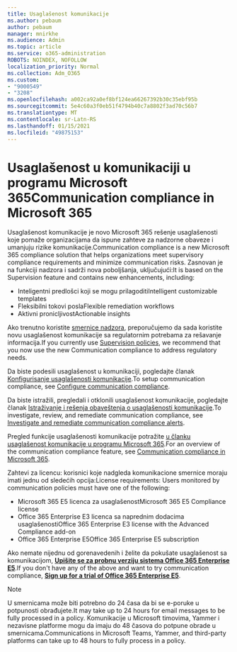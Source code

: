 ```yaml
---
title: Usaglašenost komunikacije
ms.author: pebaum
author: pebaum
manager: mnirkhe
ms.audience: Admin
ms.topic: article
ms.service: o365-administration
ROBOTS: NOINDEX, NOFOLLOW
localization_priority: Normal
ms.collection: Adm_O365
ms.custom:
- "9000549"
- "3208"
ms.openlocfilehash: a002ca92a0ef8bf124ea66267392b30c35ebf95b
ms.sourcegitcommit: 5e4c60a3f0eb51f4794b40c7a8802f3ad70c56b7
ms.translationtype: MT
ms.contentlocale: sr-Latn-RS
ms.lasthandoff: 01/15/2021
ms.locfileid: "49875153"
---
```

# <a name="communication-compliance-in-microsoft-365"></a><span data-ttu-id="ef926-102">Usaglašenost u komunikaciji u programu Microsoft 365</span><span class="sxs-lookup"><span data-stu-id="ef926-102">Communication compliance in Microsoft 365</span></span>

<span data-ttu-id="ef926-103">Usaglašenost komunikacije je novo Microsoft 365 rešenje usaglašenosti koje pomaže organizacijama da ispune zahteve za nadzorne obaveze i umanjuju rizike komunikacije.</span><span class="sxs-lookup"><span data-stu-id="ef926-103">Communication compliance is a new Microsoft 365 compliance solution that helps organizations meet supervisory compliance requirements and minimize communication risks.</span></span> <span data-ttu-id="ef926-104">Zasnovan je na funkciji nadzora i sadrži nova poboljšanja, uključujući:</span><span class="sxs-lookup"><span data-stu-id="ef926-104">It is based on the Supervision feature and contains new enhancements, including:</span></span>

- <span data-ttu-id="ef926-105">Inteligentni predlošci koji se mogu prilagoditi</span><span class="sxs-lookup"><span data-stu-id="ef926-105">Intelligent customizable templates</span></span>
- <span data-ttu-id="ef926-106">Fleksibilni tokovi posla</span><span class="sxs-lookup"><span data-stu-id="ef926-106">Flexible remediation workflows</span></span>
- <span data-ttu-id="ef926-107">Aktivni pronicljivost</span><span class="sxs-lookup"><span data-stu-id="ef926-107">Actionable insights</span></span>

<span data-ttu-id="ef926-108">Ako trenutno koristite [smernice nadzora](https://docs.microsoft.com/microsoft-365/compliance/supervision-policies), preporučujemo da sada koristite novu usaglašenost komunikacije sa regulatornim potrebama za rešavanje informacija.</span><span class="sxs-lookup"><span data-stu-id="ef926-108">If you currently use [Supervision policies](https://docs.microsoft.com/microsoft-365/compliance/supervision-policies), we recommend that you now use the new Communication compliance to address regulatory needs.</span></span>

<span data-ttu-id="ef926-109">Da biste podesili usaglašenost u komunikaciji, pogledajte članak [Konfigurisanje usaglašenosti komunikacije](https://docs.microsoft.com/microsoft-365/compliance/communication-compliance-configure).</span><span class="sxs-lookup"><span data-stu-id="ef926-109">To setup communication compliance, see [Configure communication compliance](https://docs.microsoft.com/microsoft-365/compliance/communication-compliance-configure).</span></span>

<span data-ttu-id="ef926-110">Da biste istražili, pregledali i otklonili usaglašenost komunikacije, pogledajte članak [Istraživanje i rešenja obaveštenja o usaglašenosti komunikacije](https://docs.microsoft.com/microsoft-365/compliance/communication-compliance-investigate-remediate).</span><span class="sxs-lookup"><span data-stu-id="ef926-110">To investigate, review, and remediate communication compliance, see [Investigate and remediate communication compliance alerts](https://docs.microsoft.com/microsoft-365/compliance/communication-compliance-investigate-remediate).</span></span>

<span data-ttu-id="ef926-111">Pregled funkcije usaglašenosti komunikacije potražite [u članku usaglašenost komunikacije u programu Microsoft 365](https://docs.microsoft.com/microsoft-365/compliance/communication-compliance).</span><span class="sxs-lookup"><span data-stu-id="ef926-111">For an overview of the communication compliance feature, see [Communication compliance in Microsoft 365](https://docs.microsoft.com/microsoft-365/compliance/communication-compliance).</span></span>

<span data-ttu-id="ef926-112">Zahtevi za licencu: korisnici koje nadgleda komunikacione smernice moraju imati jednu od sledećih opcija:</span><span class="sxs-lookup"><span data-stu-id="ef926-112">License requirements: Users monitored by communication policies must have one of the following:</span></span>

- <span data-ttu-id="ef926-113">Microsoft 365 E5 licenca za usaglašenost</span><span class="sxs-lookup"><span data-stu-id="ef926-113">Microsoft 365 E5 Compliance license</span></span>
- <span data-ttu-id="ef926-114">Office 365 Enterprise E3 licenca sa naprednim dodacima usaglašenosti</span><span class="sxs-lookup"><span data-stu-id="ef926-114">Office 365 Enterprise E3 license with the Advanced Compliance add-on</span></span>
- <span data-ttu-id="ef926-115">Office 365 Enterprise E5</span><span class="sxs-lookup"><span data-stu-id="ef926-115">Office 365 Enterprise E5 subscription</span></span>

<span data-ttu-id="ef926-116">Ako nemate nijednu od gorenavedenih i želite da pokušate usaglašenost sa komunikacijom, **[Upišite se za probnu verziju sistema Office 365 Enterprise E5](https://go.microsoft.com/fwlink/p/?LinkID=698279)**.</span><span class="sxs-lookup"><span data-stu-id="ef926-116">If you don't have any of the above and want to try communication compliance, **[Sign up for a trial of Office 365 Enterprise E5](https://go.microsoft.com/fwlink/p/?LinkID=698279)**.</span></span>

> [!NOTE]
> <span data-ttu-id="ef926-117">U smernicama može biti potrebno do 24 časa da bi se e-poruke u potpunosti obrađujete.</span><span class="sxs-lookup"><span data-stu-id="ef926-117">It may take up to 24 hours for email messages to be fully processed in a policy.</span></span> <span data-ttu-id="ef926-118">Komunikacije u Microsoft timovima, Yammer i nezavisne platforme mogu da imaju do 48 časova do potpune obrade u smernicama.</span><span class="sxs-lookup"><span data-stu-id="ef926-118">Communications in Microsoft Teams, Yammer, and third-party platforms can take up to 48 hours to fully process in a policy.</span></span>
